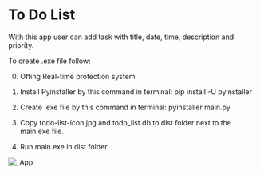 # To Do List

With this app user can add task with title, date, time, description and priority.

To create .exe file follow:

0. Offing Real-time protection system.

1. Install Pyinstaller by this command in terminal: pip install -U pyinstaller

2. Create .exe file by this command in terminal: pyinstaller main.py

3. Copy todo-list-icon.jpg and todo_list.db to dist folder next to the main.exe file.

4. Run main.exe in dist folder


![_App](https://user-images.githubusercontent.com/43343453/222894369-1b555f19-1814-4fe2-a485-7a0f8aba56d1.png)
